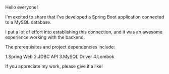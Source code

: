 Hello everyone!

I'm excited to share that I've developed a Spring Boot application connected to a MySQL database.

I put a lot of effort into establishing this connection, and it was an awesome experience working with the backend.

The prerequisites and project dependencies include:

1.Spring Web
2.JDBC API
3.MySQL Driver
4.Lombok

If you appreciate my work, please give it a like!
